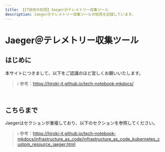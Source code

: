 ```yaml
---
title: 【IT技術の知見】Jaeger＠テレメトリー収集ツール
description: Jaeger＠テレメトリー収集ツールの知見を記録しています。
---
```


# Jaeger＠テレメトリー収集ツール

## はじめに

本サイトにつきまして、以下をご認識のほど宜しくお願いいたします。

> ℹ️ 参考：https://hiroki-it.github.io/tech-notebook-mkdocs/

<br>

## こちらまで

Jaegerはセクションが重複しており、以下のセクションを参照してください。

> ℹ️ 参考：https://hiroki-it.github.io/tech-notebook-mkdocs/infrastructure_as_code/infrastructure_as_code_kubernetes_custom_resource_jaeger.html

<br>
